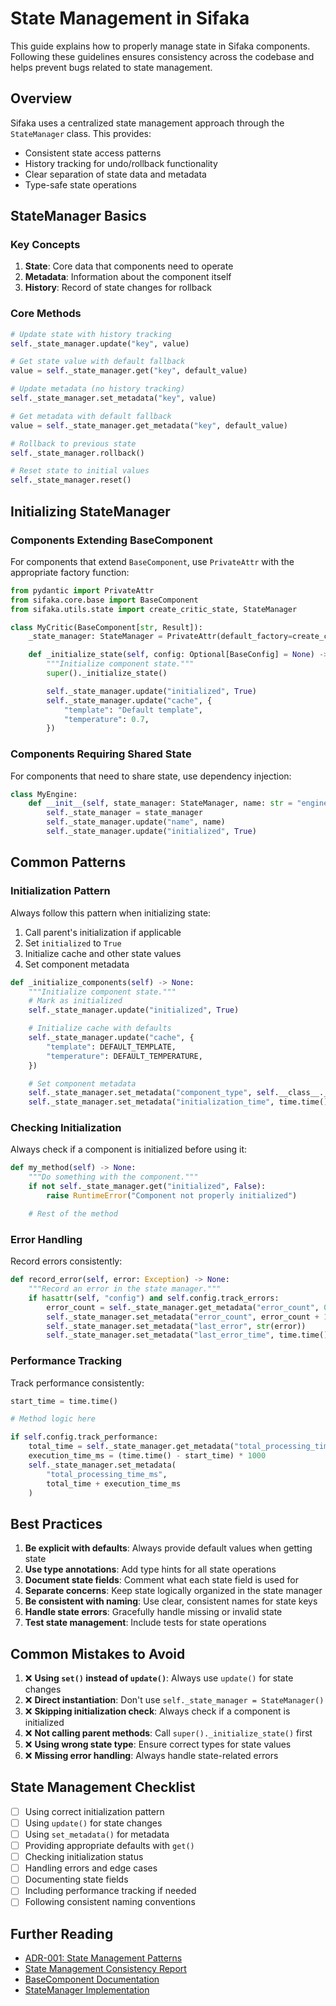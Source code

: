 # State Management in Sifaka

This guide explains how to properly manage state in Sifaka components. Following these guidelines ensures consistency across the codebase and helps prevent bugs related to state management.

## Overview

Sifaka uses a centralized state management approach through the `StateManager` class. This provides:

- Consistent state access patterns
- History tracking for undo/rollback functionality
- Clear separation of state data and metadata
- Type-safe state operations

## StateManager Basics

### Key Concepts

1. **State**: Core data that components need to operate
2. **Metadata**: Information about the component itself
3. **History**: Record of state changes for rollback

### Core Methods

```python
# Update state with history tracking
self._state_manager.update("key", value)

# Get state value with default fallback
value = self._state_manager.get("key", default_value)

# Update metadata (no history tracking)
self._state_manager.set_metadata("key", value)

# Get metadata with default fallback
value = self._state_manager.get_metadata("key", default_value)

# Rollback to previous state
self._state_manager.rollback()

# Reset state to initial values
self._state_manager.reset()
```

## Initializing StateManager

### Components Extending BaseComponent

For components that extend `BaseComponent`, use `PrivateAttr` with the appropriate factory function:

```python
from pydantic import PrivateAttr
from sifaka.core.base import BaseComponent
from sifaka.utils.state import create_critic_state, StateManager

class MyCritic(BaseComponent[str, Result]):
    _state_manager: StateManager = PrivateAttr(default_factory=create_critic_state)

    def _initialize_state(self, config: Optional[BaseConfig] = None) -> None:
        """Initialize component state."""
        super()._initialize_state()

        self._state_manager.update("initialized", True)
        self._state_manager.update("cache", {
            "template": "Default template",
            "temperature": 0.7,
        })
```

### Components Requiring Shared State

For components that need to share state, use dependency injection:

```python
class MyEngine:
    def __init__(self, state_manager: StateManager, name: str = "engine"):
        self._state_manager = state_manager
        self._state_manager.update("name", name)
        self._state_manager.update("initialized", True)
```

## Common Patterns

### Initialization Pattern

Always follow this pattern when initializing state:

1. Call parent's initialization if applicable
2. Set `initialized` to `True`
3. Initialize cache and other state values
4. Set component metadata

```python
def _initialize_components(self) -> None:
    """Initialize component state."""
    # Mark as initialized
    self._state_manager.update("initialized", True)

    # Initialize cache with defaults
    self._state_manager.update("cache", {
        "template": DEFAULT_TEMPLATE,
        "temperature": DEFAULT_TEMPERATURE,
    })

    # Set component metadata
    self._state_manager.set_metadata("component_type", self.__class__.__name__)
    self._state_manager.set_metadata("initialization_time", time.time())
```

### Checking Initialization

Always check if a component is initialized before using it:

```python
def my_method(self) -> None:
    """Do something with the component."""
    if not self._state_manager.get("initialized", False):
        raise RuntimeError("Component not properly initialized")

    # Rest of the method
```

### Error Handling

Record errors consistently:

```python
def record_error(self, error: Exception) -> None:
    """Record an error in the state manager."""
    if hasattr(self, "config") and self.config.track_errors:
        error_count = self._state_manager.get_metadata("error_count", 0)
        self._state_manager.set_metadata("error_count", error_count + 1)
        self._state_manager.set_metadata("last_error", str(error))
        self._state_manager.set_metadata("last_error_time", time.time())
```

### Performance Tracking

Track performance consistently:

```python
start_time = time.time()

# Method logic here

if self.config.track_performance:
    total_time = self._state_manager.get_metadata("total_processing_time_ms", 0.0)
    execution_time_ms = (time.time() - start_time) * 1000
    self._state_manager.set_metadata(
        "total_processing_time_ms",
        total_time + execution_time_ms
    )
```

## Best Practices

1. **Be explicit with defaults**: Always provide default values when getting state
2. **Use type annotations**: Add type hints for all state operations
3. **Document state fields**: Comment what each state field is used for
4. **Separate concerns**: Keep state logically organized in the state manager
5. **Be consistent with naming**: Use clear, consistent names for state keys
6. **Handle state errors**: Gracefully handle missing or invalid state
7. **Test state management**: Include tests for state operations

## Common Mistakes to Avoid

1. ❌ **Using `set()` instead of `update()`**: Always use `update()` for state changes
2. ❌ **Direct instantiation**: Don't use `self._state_manager = StateManager()`
3. ❌ **Skipping initialization check**: Always check if a component is initialized
4. ❌ **Not calling parent methods**: Call `super()._initialize_state()` first
5. ❌ **Using wrong state type**: Ensure correct types for state values
6. ❌ **Missing error handling**: Always handle state-related errors

## State Management Checklist

- [ ] Using correct initialization pattern
- [ ] Using `update()` for state changes
- [ ] Using `set_metadata()` for metadata
- [ ] Providing appropriate defaults with `get()`
- [ ] Checking initialization status
- [ ] Handling errors and edge cases
- [ ] Documenting state fields
- [ ] Including performance tracking if needed
- [ ] Following consistent naming conventions

## Further Reading

- [ADR-001: State Management Patterns](../adr/001-state-management-patterns.md)
- [State Management Consistency Report](../../CON.md)
- [BaseComponent Documentation](../../sifaka/core/base.py)
- [StateManager Implementation](../../sifaka/utils/state.py)